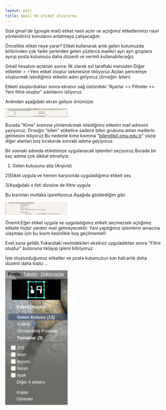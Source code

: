 ```yaml
---
layout: post
title: Gmail'de etiket oluşturma
---
```





Size gmail'de (google mail) etiket nasıl açılır ve açtığımız etiketlerimizi nasıl yönlendiririz konularını anlatmaya çalışacağım.
        
   Öncelikle etiket neye yarar? 
Etiket kullanarak artık gelen kutumuzda birbirinden çok farklı yerlerden gelen yüzlerce mailleri ayrı ayrı gruplara ayırıp posta  kutumuzu 
daha düzenli ve verimli kullanabileceğiz.

 Gmail hesabını açtıktan sonra:
   İlk olarak sol taraftaki menüden 
   Diğer etiketler > >Yeni etiket oluştur 
   sekmesine tıklıyoruz.Açılan pencereye oluşturmak istediğimiz etiketin adını giriyoruz.(örneğin: bilen)

Etiketi oluşturduktan sonra ekranın sağ üstündeki
  "Ayarlar >> Filtreler >> Yeni filtre oluştur" 
   adımlarını izliyoruz.


Ardından aşağıdaki ekran geliyor önümüze:

   <img src = "/images/2.jpg" width ="200" > </img>
        


Burada "Kime" kısmına yönlendirmek istediğimiz etiketin mail adresini yazıyoruz.
Örneğin "bilen" etiketine sadece bilen grubuna atılan maillerin gelmesini istiyoruz.Bu nedenle kime kısmına 
"bilen@bil.omu.edu.tr" yazıp diğer alanları boş bırakarak sonraki adıma geçiyoruz.

 Bir sonraki adımda etiketimize uygulanacak işlemleri seçiyoruz.Burada bir kaç adıma çok dikkat etmeliyiz:

1) Gelen kutusunu atla (Arşivle)

2)Etiket uygula ve hemen karşısında uyguladığımız etiketi seç

3)Aşağıdaki x ileti dizisine de filtre uygula

   Bu kısımları mutlaka işaretliyoruz.Aşağıda gösterdiğim gibi:

   <img src = "/images/3.jpg" width ="200" > </img>
        

Önemli:Eğer etiket uygula ve uyguladığımız etiketi seçmezsek açtığımız etikete hiçbir yerden mail gelmeyecektir.
Yani yaptığımız işlemlerin amacına ulaşması için bu kısım kesinlikle boş geçilmemeli!


   Evet,sona geldik.Yukarıdaki resimdekileri eksiksiz uyguladıktan sonra "Filtre oluştur" butonuna tıklayıp işlemi bitiriyoruz.

   İşte oluşturduğumuz etiketler ve posta kutumuzun son hali:artık daha düzenli daha toplu ...
   
   
   <img src = "/images/1.jpg" width ="200" > </img>                   
                

               
                   
                   
                   

